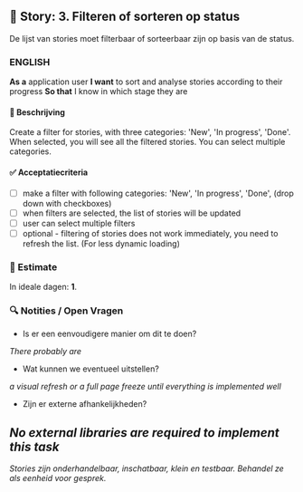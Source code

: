 ## 🧩 Story: 3. Filteren of sorteren op status
   De lijst van stories moet filterbaar of sorteerbaar zijn op basis van de status.
   
### ENGLISH

**As a** application user
**I want** to sort and analyse stories according to their progress
**So that** I know in which stage they are

#### 📝 Beschrijving

Create a filter for stories, with three categories: 'New', 'In progress', 'Done'. When selected, you will see all the filtered stories. You can select multiple categories. 

#### ✅ Acceptatiecriteria

* [ ] make a filter with following categories: 'New', 'In progress', 'Done', (drop down with checkboxes)
* [ ] when filters are selected, the list of stories will be updated
* [ ] user can select multiple filters
* [ ] optional - filtering of stories does not work immediately, you need to refresh the list. (For less dynamic loading)

### 🧮 Estimate
In ideale dagen: **1**.

### 🔍 Notities / Open Vragen

* Is er een eenvoudigere manier om dit te doen?

*There probably are*

* Wat kunnen we eventueel uitstellen?

*a visual refresh or a full page freeze until everything is implemented well* 

* Zijn er externe afhankelijkheden?

*No external libraries are required to implement this task*
---

*Stories zijn onderhandelbaar, inschatbaar, klein en testbaar. Behandel ze als eenheid voor gesprek.*
